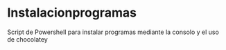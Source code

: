# Instalacionprogramas
Script de Powershell para instalar programas mediante la consolo y el uso de chocolatey

